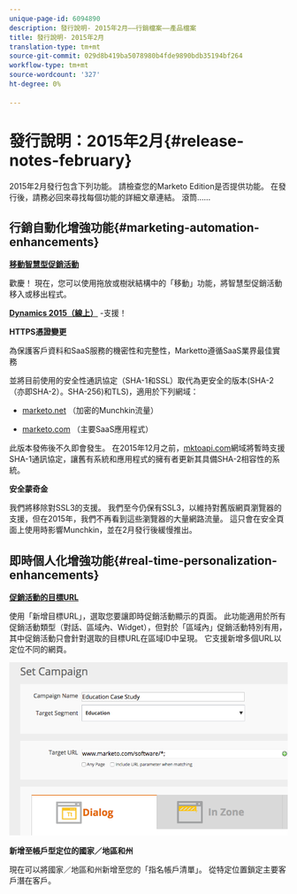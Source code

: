 ```yaml
---
unique-page-id: 6094890
description: 發行說明- 2015年2月——行銷檔案——產品檔案
title: 發行說明- 2015年2月
translation-type: tm+mt
source-git-commit: 029d8b419ba5078980b4fde9890bdb35194bf264
workflow-type: tm+mt
source-wordcount: '327'
ht-degree: 0%

---
```



# 發行說明：2015年2月{#release-notes-february}

2015年2月發行包含下列功能。 請檢查您的Marketo Edition是否提供功能。 在發行後，請務必回來尋找每個功能的詳細文章連結。 滾筒……

## 行銷自動化增強功能{#marketing-automation-enhancements}

**[移動智慧型促銷活動](/help/marketo/product-docs/core-marketo-concepts/smart-campaigns/using-smart-campaigns/move-a-smart-campaign.md)**

歡慶！ 現在，您可以使用拖放或樹狀結構中的「移動」功能，將智慧型促銷活動移入或移出程式。

**[Dynamics 2015（線上）](https://docs.marketo.com/display/docs/microsoft+dynamics+2013+on-premises)** -支援！

**HTTPS憑證變更**

為保護客戶資料和SaaS服務的機密性和完整性，Marketto遵循SaaS業界最佳實務

並將目前使用的安全性通訊協定（SHA-1和SSL）取代為更安全的版本(SHA-2（亦即SHA-2）。SHA-256)和TLS)，適用於下列網域：

* [marketo.net](https://marketo.net) （加密的Munchkin流量）

* [marketo.com](https://marketo.com) （主要SaaS應用程式）

此版本發佈後不久即會發生。 在2015年12月之前，[mktoapi.com](https://mktoapi.com)網域將暫時支援SHA-1通訊協定，讓舊有系統和應用程式的擁有者更新其具備SHA-2相容性的系統。

**安全蒙奇金**

我們將移除對SSL3的支援。 我們至今仍保有SSL3，以維持對舊版網頁瀏覽器的支援，但在2015年，我們不再看到這些瀏覽器的大量網路流量。 這只會在安全頁面上使用時影響Munchkin，並在2月發行後緩慢推出。

## 即時個人化增強功能{#real-time-personalization-enhancements}

**[促銷活動的目標URL](/help/marketo/product-docs/web-personalization/working-with-web-campaigns/adding-a-target-url-to-a-web-campaign.md)**

使用「新增目標URL」，選取您要讓即時促銷活動顯示的頁面。 此功能適用於所有促銷活動類型（對話、區域內、Widget），但對於「區域內」促銷活動特別有用，其中促銷活動只會針對選取的目標URL在區域ID中呈現。 它支援新增多個URL以定位不同的網頁。

![](assets/image2015-2-19-11-3a0-3a30.png)

**新增至帳戶型定位的國家／地區和州**

現在可以將國家／地區和州新增至您的「指名帳戶清單」。 從特定位置鎖定主要客戶潛在客戶。

